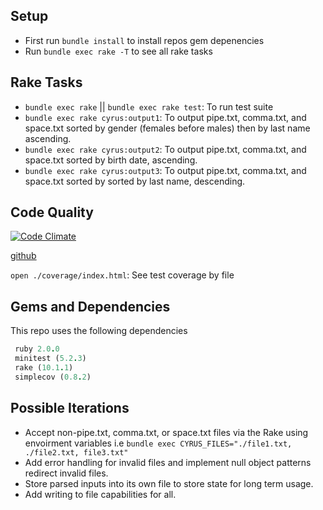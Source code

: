 ## Setup

* First run `bundle install` to install repos gem depenencies
* Run `bundle exec rake -T` to see all rake tasks

## Rake Tasks

* `bundle exec rake` || `bundle exec rake test`: To run test suite
* `bundle exec rake cyrus:output1`: To output pipe.txt, comma.txt, and space.txt sorted by gender (females before males) then by last name ascending.
* `bundle exec rake cyrus:output2`: To output pipe.txt, comma.txt, and space.txt sorted by birth date, ascending.
* `bundle exec rake cyrus:output3`: To output pipe.txt, comma.txt, and space.txt sorted by sorted by last name, descending.

## Code Quality

[![Code Climate](https://codeclimate.com/github/rolentle/cyrus-code-challenge.png)](https://codeclimate.com/github/rolentle/cyrus-code-challenge)

[github](https://github.com/rolentle/cyrus-code-challenge)

`open ./coverage/index.html`: See test coverage by file

## Gems and Dependencies

This repo uses the following dependencies

```ruby
 ruby 2.0.0
 minitest (5.2.3)
 rake (10.1.1)
 simplecov (0.8.2)
```

## Possible Iterations

* Accept non-pipe.txt, comma.txt, or space.txt files via the Rake using envoirment variables i.e `bundle exec CYRUS_FILES="./file1.txt, ./file2.txt, file3.txt"`
* Add error handling for invalid files and implement null object patterns redirect invalid files.
* Store parsed inputs into its own file to store state for long term usage.
* Add writing to file capabilities for all.
